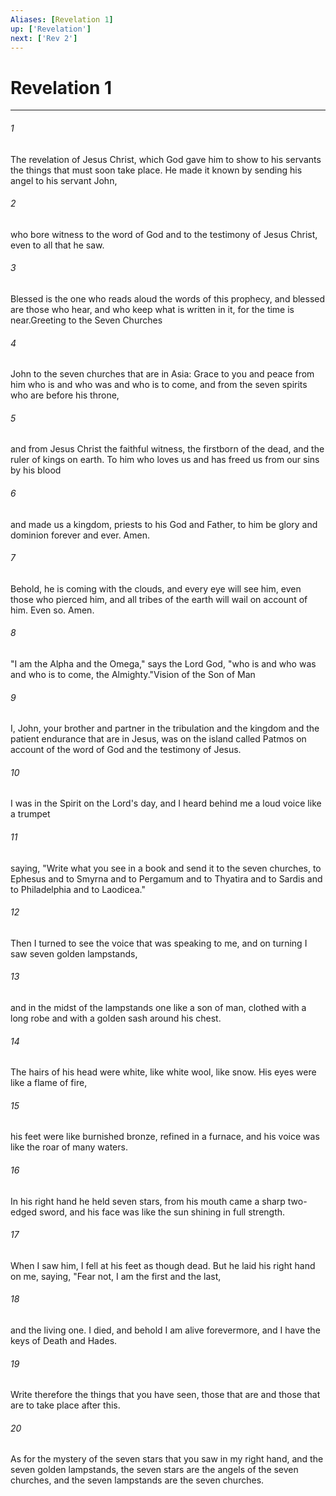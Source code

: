 ```yaml
---
Aliases: [Revelation 1]
up: ['Revelation']
next: ['Rev 2']
---
```

# Revelation 1
***



###### 1 
The revelation of Jesus Christ, which God gave him to show to his servants the things that must soon take place. He made it known by sending his angel to his servant John, 

###### 2 
who bore witness to the word of God and to the testimony of Jesus Christ, even to all that he saw. 

###### 3 
Blessed is the one who reads aloud the words of this prophecy, and blessed are those who hear, and who keep what is written in it, for the time is near.Greeting to the Seven Churches 

###### 4 
John to the seven churches that are in Asia: Grace to you and peace from him who is and who was and who is to come, and from the seven spirits who are before his throne, 

###### 5 
and from Jesus Christ the faithful witness, the firstborn of the dead, and the ruler of kings on earth. To him who loves us and has freed us from our sins by his blood 

###### 6 
and made us a kingdom, priests to his God and Father, to him be glory and dominion forever and ever. Amen. 

###### 7 
Behold, he is coming with the clouds, and every eye will see him, even those who pierced him, and all tribes of the earth will wail on account of him. Even so. Amen. 

###### 8 
"I am the Alpha and the Omega," says the Lord God, "who is and who was and who is to come, the Almighty."Vision of the Son of Man 

###### 9 
I, John, your brother and partner in the tribulation and the kingdom and the patient endurance that are in Jesus, was on the island called Patmos on account of the word of God and the testimony of Jesus. 

###### 10 
I was in the Spirit on the Lord's day, and I heard behind me a loud voice like a trumpet 

###### 11 
saying, "Write what you see in a book and send it to the seven churches, to Ephesus and to Smyrna and to Pergamum and to Thyatira and to Sardis and to Philadelphia and to Laodicea." 

###### 12 
Then I turned to see the voice that was speaking to me, and on turning I saw seven golden lampstands, 

###### 13 
and in the midst of the lampstands one like a son of man, clothed with a long robe and with a golden sash around his chest. 

###### 14 
The hairs of his head were white, like white wool, like snow. His eyes were like a flame of fire, 

###### 15 
his feet were like burnished bronze, refined in a furnace, and his voice was like the roar of many waters. 

###### 16 
In his right hand he held seven stars, from his mouth came a sharp two-edged sword, and his face was like the sun shining in full strength. 

###### 17 
When I saw him, I fell at his feet as though dead. But he laid his right hand on me, saying, "Fear not, I am the first and the last, 

###### 18 
and the living one. I died, and behold I am alive forevermore, and I have the keys of Death and Hades. 

###### 19 
Write therefore the things that you have seen, those that are and those that are to take place after this. 

###### 20 
As for the mystery of the seven stars that you saw in my right hand, and the seven golden lampstands, the seven stars are the angels of the seven churches, and the seven lampstands are the seven churches.

